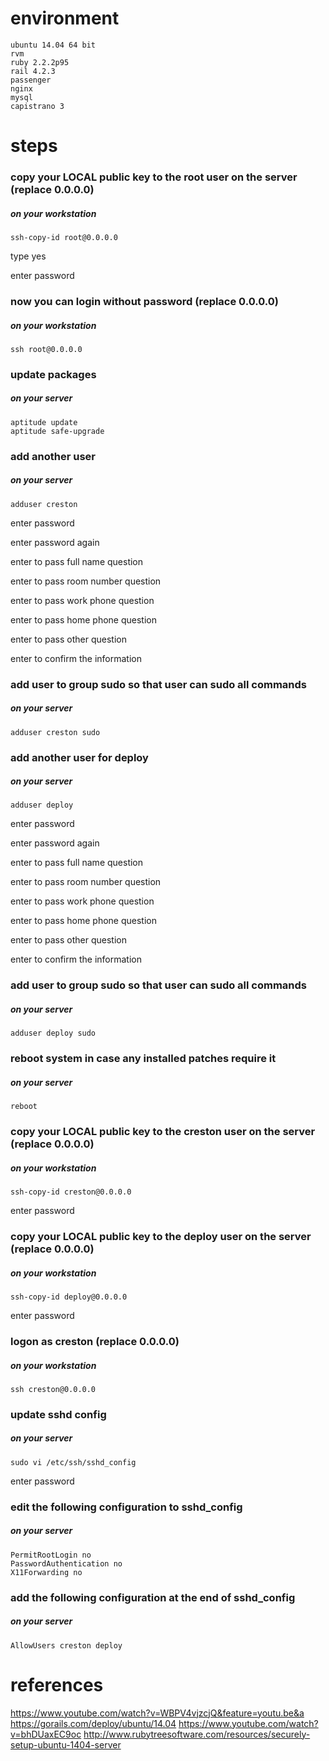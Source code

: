 # environment
    ubuntu 14.04 64 bit
    rvm
    ruby 2.2.2p95
    rail 4.2.3
    passenger
    nginx
    mysql
    capistrano 3
    
# steps
### copy your LOCAL public key to the root user on the server (replace 0.0.0.0)
##### on your workstation

    ssh-copy-id root@0.0.0.0
    
type yes

enter password

### now you can login without password (replace 0.0.0.0)
##### on your workstation

    ssh root@0.0.0.0
    
### update packages
##### on your server

    aptitude update
    aptitude safe-upgrade
    
### add another user
##### on your server
       
    adduser creston
    
enter password
    
enter password again
    
enter to pass full name question
    
enter to pass room number question

enter to pass work phone question

enter to pass home phone question

enter to pass other question

enter to confirm the information


### add user to group sudo so that user can sudo all commands
##### on your server

    adduser creston sudo
    
### add another user for deploy
##### on your server
       
    adduser deploy
    
enter password
    
enter password again
    
enter to pass full name question
    
enter to pass room number question

enter to pass work phone question

enter to pass home phone question

enter to pass other question

enter to confirm the information


### add user to group sudo so that user can sudo all commands
##### on your server

    adduser deploy sudo    
    
### reboot system in case any installed patches require it
##### on your server

    reboot
    
### copy your LOCAL public key to the creston user on the server (replace 0.0.0.0)
##### on your workstation

    ssh-copy-id creston@0.0.0.0
    
enter password

### copy your LOCAL public key to the deploy user on the server (replace 0.0.0.0)
##### on your workstation

    ssh-copy-id deploy@0.0.0.0
    
enter password

### logon as creston (replace 0.0.0.0)
##### on your workstation

    ssh creston@0.0.0.0
    
### update sshd config
##### on your server

    sudo vi /etc/ssh/sshd_config
    
enter password

### edit the following configuration to sshd_config
##### on your server

    PermitRootLogin no
    PasswordAuthentication no
    X11Forwarding no
    
### add the following configuration at the end of sshd_config
##### on your server
    
    AllowUsers creston deploy



    
    
    
# references
https://www.youtube.com/watch?v=WBPV4vjzcjQ&feature=youtu.be&a
https://gorails.com/deploy/ubuntu/14.04
https://www.youtube.com/watch?v=bhDUaxEC9oc
http://www.rubytreesoftware.com/resources/securely-setup-ubuntu-1404-server